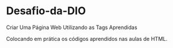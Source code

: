 # Desafio-da-DIO
Criar Uma Página Web Utilizando as Tags Aprendidas

Colocando em prática os códigos aprendidos nas aulas de HTML.
